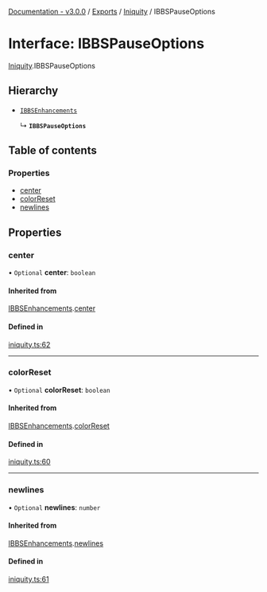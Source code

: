 [Documentation - v3.0.0](../README.md) / [Exports](../modules.md) / [Iniquity](../modules/Iniquity.md) / IBBSPauseOptions

# Interface: IBBSPauseOptions

[Iniquity](../modules/Iniquity.md).IBBSPauseOptions

## Hierarchy

- [`IBBSEnhancements`](Iniquity.IBBSEnhancements.md)

  ↳ **`IBBSPauseOptions`**

## Table of contents

### Properties

- [center](Iniquity.IBBSPauseOptions.md#center)
- [colorReset](Iniquity.IBBSPauseOptions.md#colorreset)
- [newlines](Iniquity.IBBSPauseOptions.md#newlines)

## Properties

### center

• `Optional` **center**: `boolean`

#### Inherited from

[IBBSEnhancements](Iniquity.IBBSEnhancements.md).[center](Iniquity.IBBSEnhancements.md#center)

#### Defined in

[iniquity.ts:62](https://github.com/iniquitybbs/iniquity/blob/1b7703d/packages/core/src/iniquity.ts#L62)

___

### colorReset

• `Optional` **colorReset**: `boolean`

#### Inherited from

[IBBSEnhancements](Iniquity.IBBSEnhancements.md).[colorReset](Iniquity.IBBSEnhancements.md#colorreset)

#### Defined in

[iniquity.ts:60](https://github.com/iniquitybbs/iniquity/blob/1b7703d/packages/core/src/iniquity.ts#L60)

___

### newlines

• `Optional` **newlines**: `number`

#### Inherited from

[IBBSEnhancements](Iniquity.IBBSEnhancements.md).[newlines](Iniquity.IBBSEnhancements.md#newlines)

#### Defined in

[iniquity.ts:61](https://github.com/iniquitybbs/iniquity/blob/1b7703d/packages/core/src/iniquity.ts#L61)
